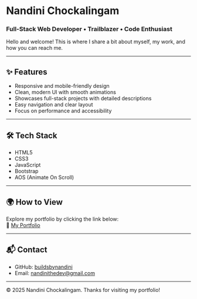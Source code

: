 # Nandini Chockalingam  
### Full-Stack Web Developer • Trailblazer • Code Enthusiast

Hello and welcome! This is where I share a bit about myself, my work, and how you can reach me.

---

## ✨ Features

- Responsive and mobile-friendly design  
- Clean, modern UI with smooth animations  
- Showcases full-stack projects with detailed descriptions  
- Easy navigation and clear layout  
- Focus on performance and accessibility

---

## 🛠️ Tech Stack

- HTML5  
- CSS3  
- JavaScript  
- Bootstrap  
- AOS (Animate On Scroll)

---

## 🌍 How to View

Explore my portfolio by clicking the link below:  
🔗 [My Portfolio](https://buildsbynandini.github.io/PortFolio/)

---

## 📬 Contact

- GitHub: [buildsbynandini](https://github.com/buildsbynandini)  
- Email: nandinithedev@gmail.com

---

© 2025 Nandini Chockalingam. Thanks for visiting my portfolio!

